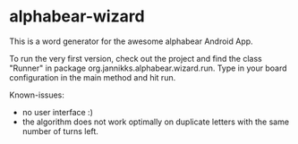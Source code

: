# alphabear-wizard
This is a word generator for the awesome alphabear Android App.

To run the very first version, check out the project and find the class "Runner" in package org.jannikks.alphabear.wizard.run. Type in your board configuration in the main method and hit run.

Known-issues:
* no user interface :)
* the algorithm does not work optimally on duplicate letters with the same number of turns left.
